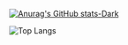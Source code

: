 [![Anurag's GitHub stats-Dark](https://github-readme-stats.vercel.app/api?username=Bieelogrom&show_icons=true&theme=dark#gh-dark-mode-only)](https://github.com/anuraghazra/github-readme-stats#gh-dark-mode-only)



![Top Langs](https://github-readme-stats.vercel.app/api/top-langs/?username=Bieelogrom&langs_count=8)
